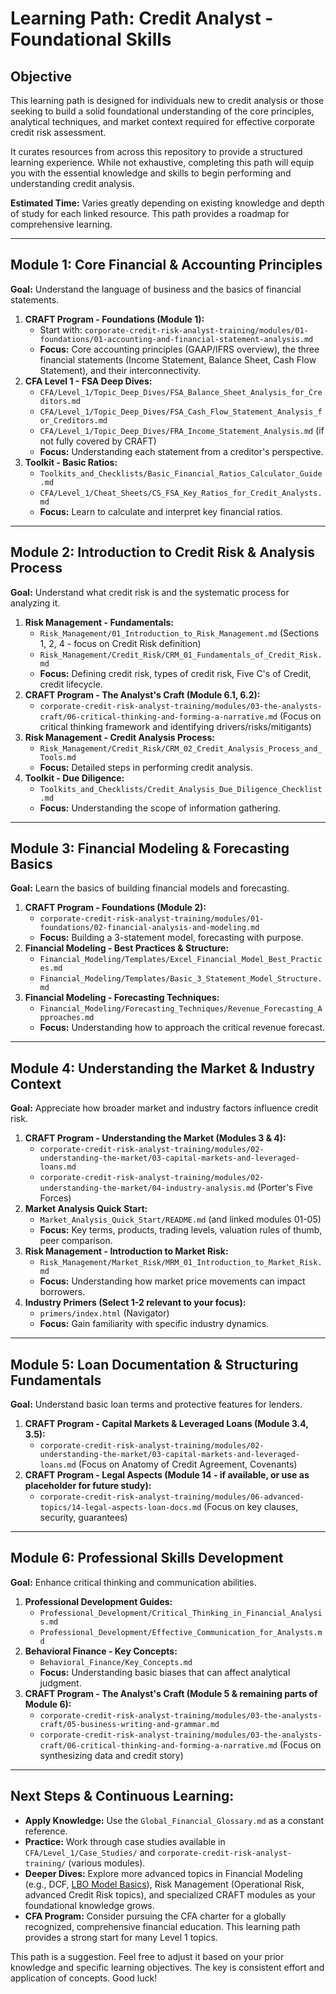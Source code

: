 # Learning Path: Credit Analyst - Foundational Skills

## Objective

This learning path is designed for individuals new to credit analysis or those seeking to build a solid foundational understanding of the core principles, analytical techniques, and market context required for effective corporate credit risk assessment.

It curates resources from across this repository to provide a structured learning experience. While not exhaustive, completing this path will equip you with the essential knowledge and skills to begin performing and understanding credit analysis.

**Estimated Time:** Varies greatly depending on existing knowledge and depth of study for each linked resource. This path provides a roadmap for comprehensive learning.

---

## Module 1: Core Financial & Accounting Principles

**Goal:** Understand the language of business and the basics of financial statements.

1.  **CRAFT Program - Foundations (Module 1):**
    *   Start with: `corporate-credit-risk-analyst-training/modules/01-foundations/01-accounting-and-financial-statement-analysis.md`
    *   **Focus:** Core accounting principles (GAAP/IFRS overview), the three financial statements (Income Statement, Balance Sheet, Cash Flow Statement), and their interconnectivity.
2.  **CFA Level 1 - FSA Deep Dives:**
    *   `CFA/Level_1/Topic_Deep_Dives/FSA_Balance_Sheet_Analysis_for_Creditors.md`
    *   `CFA/Level_1/Topic_Deep_Dives/FSA_Cash_Flow_Statement_Analysis_for_Creditors.md`
    *   `CFA/Level_1/Topic_Deep_Dives/FRA_Income_Statement_Analysis.md` (if not fully covered by CRAFT)
    *   **Focus:** Understanding each statement from a creditor's perspective.
3.  **Toolkit - Basic Ratios:**
    *   `Toolkits_and_Checklists/Basic_Financial_Ratios_Calculator_Guide.md`
    *   `CFA/Level_1/Cheat_Sheets/CS_FSA_Key_Ratios_for_Credit_Analysts.md`
    *   **Focus:** Learn to calculate and interpret key financial ratios.

---

## Module 2: Introduction to Credit Risk & Analysis Process

**Goal:** Understand what credit risk is and the systematic process for analyzing it.

1.  **Risk Management - Fundamentals:**
    *   `Risk_Management/01_Introduction_to_Risk_Management.md` (Sections 1, 2, 4 - focus on Credit Risk definition)
    *   `Risk_Management/Credit_Risk/CRM_01_Fundamentals_of_Credit_Risk.md`
    *   **Focus:** Defining credit risk, types of credit risk, Five C's of Credit, credit lifecycle.
2.  **CRAFT Program - The Analyst's Craft (Module 6.1, 6.2):**
    *   `corporate-credit-risk-analyst-training/modules/03-the-analysts-craft/06-critical-thinking-and-forming-a-narrative.md` (Focus on critical thinking framework and identifying drivers/risks/mitigants)
3.  **Risk Management - Credit Analysis Process:**
    *   `Risk_Management/Credit_Risk/CRM_02_Credit_Analysis_Process_and_Tools.md`
    *   **Focus:** Detailed steps in performing credit analysis.
4.  **Toolkit - Due Diligence:**
    *   `Toolkits_and_Checklists/Credit_Analysis_Due_Diligence_Checklist.md`
    *   **Focus:** Understanding the scope of information gathering.

---

## Module 3: Financial Modeling & Forecasting Basics

**Goal:** Learn the basics of building financial models and forecasting.

1.  **CRAFT Program - Foundations (Module 2):**
    *   `corporate-credit-risk-analyst-training/modules/01-foundations/02-financial-analysis-and-modeling.md`
    *   **Focus:** Building a 3-statement model, forecasting with purpose.
2.  **Financial Modeling - Best Practices & Structure:**
    *   `Financial_Modeling/Templates/Excel_Financial_Model_Best_Practices.md`
    *   `Financial_Modeling/Templates/Basic_3_Statement_Model_Structure.md`
3.  **Financial Modeling - Forecasting Techniques:**
    *   `Financial_Modeling/Forecasting_Techniques/Revenue_Forecasting_Approaches.md`
    *   **Focus:** Understanding how to approach the critical revenue forecast.

---

## Module 4: Understanding the Market & Industry Context

**Goal:** Appreciate how broader market and industry factors influence credit risk.

1.  **CRAFT Program - Understanding the Market (Modules 3 & 4):**
    *   `corporate-credit-risk-analyst-training/modules/02-understanding-the-market/03-capital-markets-and-leveraged-loans.md`
    *   `corporate-credit-risk-analyst-training/modules/02-understanding-the-market/04-industry-analysis.md` (Porter's Five Forces)
2.  **Market Analysis Quick Start:**
    *   `Market_Analysis_Quick_Start/README.md` (and linked modules 01-05)
    *   **Focus:** Key terms, products, trading levels, valuation rules of thumb, peer comparison.
3.  **Risk Management - Introduction to Market Risk:**
    *   `Risk_Management/Market_Risk/MRM_01_Introduction_to_Market_Risk.md`
    *   **Focus:** Understanding how market price movements can impact borrowers.
4.  **Industry Primers (Select 1-2 relevant to your focus):**
    *   `primers/index.html` (Navigator)
    *   **Focus:** Gain familiarity with specific industry dynamics.

---

## Module 5: Loan Documentation & Structuring Fundamentals

**Goal:** Understand basic loan terms and protective features for lenders.

1.  **CRAFT Program - Capital Markets & Leveraged Loans (Module 3.4, 3.5):**
    *   `corporate-credit-risk-analyst-training/modules/02-understanding-the-market/03-capital-markets-and-leveraged-loans.md` (Focus on Anatomy of Credit Agreement, Covenants)
2.  **CRAFT Program - Legal Aspects (Module 14 - if available, or use as placeholder for future study):**
    *   `corporate-credit-risk-analyst-training/modules/06-advanced-topics/14-legal-aspects-loan-docs.md` (Focus on key clauses, security, guarantees)

---

## Module 6: Professional Skills Development

**Goal:** Enhance critical thinking and communication abilities.

1.  **Professional Development Guides:**
    *   `Professional_Development/Critical_Thinking_in_Financial_Analysis.md`
    *   `Professional_Development/Effective_Communication_for_Analysts.md`
2.  **Behavioral Finance - Key Concepts:**
    *   `Behavioral_Finance/Key_Concepts.md`
    *   **Focus:** Understanding basic biases that can affect analytical judgment.
3.  **CRAFT Program - The Analyst's Craft (Module 5 & remaining parts of Module 6):**
    *   `corporate-credit-risk-analyst-training/modules/03-the-analysts-craft/05-business-writing-and-grammar.md`
    *   `corporate-credit-risk-analyst-training/modules/03-the-analysts-craft/06-critical-thinking-and-forming-a-narrative.md` (Focus on synthesizing data and credit story)

---

## Next Steps & Continuous Learning:

*   **Apply Knowledge:** Use the `Global_Financial_Glossary.md` as a constant reference.
*   **Practice:** Work through case studies available in `CFA/Level_1/Case_Studies/` and `corporate-credit-risk-analyst-training/` (various modules).
*   **Deeper Dives:** Explore more advanced topics in Financial Modeling (e.g., DCF, [LBO Model Basics](../../Interactive_Notebooks/Financial_Modeling/LBO_Model_Basics/README.md)), Risk Management (Operational Risk, advanced Credit Risk topics), and specialized CRAFT modules as your foundational knowledge grows.
*   **CFA Program:** Consider pursuing the CFA charter for a globally recognized, comprehensive financial education. This learning path provides a strong start for many Level 1 topics.

This path is a suggestion. Feel free to adjust it based on your prior knowledge and specific learning objectives. The key is consistent effort and application of concepts. Good luck!

